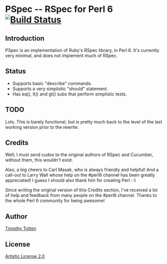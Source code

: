 # PSpec -- RSpec for Perl 6 [![Build Status](https://travis-ci.org/tbrownaw/PSpec.svg?branch=master)](https://travis-ci.org/tbrownaw/PSpec)

## Introduction

PSpec is an implementation of Ruby's RSpec library, in Perl 6.
It's currently very minimal, and does not implement much of RSpec.

## Status

 * Supports basic "describe" commands.
 * Supports a very simplistic "should" statement.
 * Has eq(), lt() and gt() subs that perform simplistic tests.

## TODO

Lots. This is barely functional, but is pretty much back to the level of
the last working version prior to the rewrite.

## Credits

Well, I must send cudos to the original authors of RSpec and Cucumber,
without them, this wouldn't exist.

Also, a big cheers to Carl Masak, who is always friendly and helpful!
And a call-out to Larry Wall whose help on the #perl6 channel has been 
greatly appreciated! I guess I should also thank him for creating Perl :-)

Since writing the original version of this Credits section, I've received
a lot of help and feedback from many people on the #perl6 channel. Thanks
to the whole Perl 6 community for being awesome!

## Author

[Timothy Totten](https://github.com/supernovus/)

## License

[Artistic License 2.0](http://www.perlfoundation.org/artistic_license_2_0)

